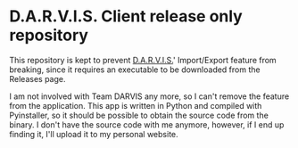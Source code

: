# D.A.R.V.I.S. Client release only repository
This repository is kept to prevent [D.A.R.V.I.S.](https://darvis.davchennai.org)' Import/Export feature from breaking, since it requires an executable to be downloaded from the Releases page.

I am not involved with Team DARVIS any more, so I can't remove the feature from the application. This app is written in Python and compiled with Pyinstaller, so it should be possible to obtain the source code from the binary. I don't have the source code with me anymore, however, if I end up finding it, I'll upload it to my personal website.
